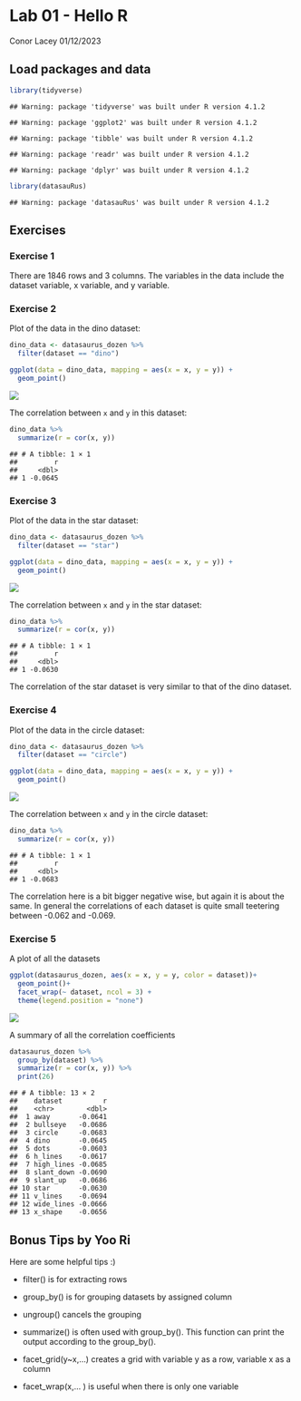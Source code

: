 Lab 01 - Hello R
================
Conor Lacey
01/12/2023

## Load packages and data

``` r
library(tidyverse) 
```

    ## Warning: package 'tidyverse' was built under R version 4.1.2

    ## Warning: package 'ggplot2' was built under R version 4.1.2

    ## Warning: package 'tibble' was built under R version 4.1.2

    ## Warning: package 'readr' was built under R version 4.1.2

    ## Warning: package 'dplyr' was built under R version 4.1.2

``` r
library(datasauRus)
```

    ## Warning: package 'datasauRus' was built under R version 4.1.2

## Exercises

### Exercise 1

There are 1846 rows and 3 columns. The variables in the data include the
dataset variable, x variable, and y variable.

### Exercise 2

Plot of the data in the dino dataset:

``` r
dino_data <- datasaurus_dozen %>%
  filter(dataset == "dino")

ggplot(data = dino_data, mapping = aes(x = x, y = y)) +
  geom_point()
```

![](lab-01-hello-r_files/figure-gfm/plot-dino-1.png)<!-- -->

The correlation between `x` and `y` in this dataset:

``` r
dino_data %>%
  summarize(r = cor(x, y))
```

    ## # A tibble: 1 × 1
    ##         r
    ##     <dbl>
    ## 1 -0.0645

### Exercise 3

Plot of the data in the star dataset:

``` r
dino_data <- datasaurus_dozen %>%
  filter(dataset == "star")

ggplot(data = dino_data, mapping = aes(x = x, y = y)) +
  geom_point()
```

![](lab-01-hello-r_files/figure-gfm/plot-star-1.png)<!-- -->

The correlation between `x` and `y` in the star dataset:

``` r
dino_data %>%
  summarize(r = cor(x, y))
```

    ## # A tibble: 1 × 1
    ##         r
    ##     <dbl>
    ## 1 -0.0630

The correlation of the star dataset is very similar to that of the dino
dataset.

### Exercise 4

Plot of the data in the circle dataset:

``` r
dino_data <- datasaurus_dozen %>%
  filter(dataset == "circle")

ggplot(data = dino_data, mapping = aes(x = x, y = y)) +
  geom_point()
```

![](lab-01-hello-r_files/figure-gfm/plot-circle-1.png)<!-- -->

The correlation between `x` and `y` in the circle dataset:

``` r
dino_data %>%
  summarize(r = cor(x, y))
```

    ## # A tibble: 1 × 1
    ##         r
    ##     <dbl>
    ## 1 -0.0683

The correlation here is a bit bigger negative wise, but again it is
about the same. In general the correlations of each dataset is quite
small teetering between -0.062 and -0.069.

### Exercise 5

A plot of all the datasets

``` r
ggplot(datasaurus_dozen, aes(x = x, y = y, color = dataset))+
  geom_point()+
  facet_wrap(~ dataset, ncol = 3) +
  theme(legend.position = "none")
```

![](lab-01-hello-r_files/figure-gfm/all%20plots-1.png)<!-- -->

A summary of all the correlation coefficients

``` r
datasaurus_dozen %>%
  group_by(dataset) %>%
  summarize(r = cor(x, y)) %>%
  print(26)
```

    ## # A tibble: 13 × 2
    ##    dataset          r
    ##    <chr>        <dbl>
    ##  1 away       -0.0641
    ##  2 bullseye   -0.0686
    ##  3 circle     -0.0683
    ##  4 dino       -0.0645
    ##  5 dots       -0.0603
    ##  6 h_lines    -0.0617
    ##  7 high_lines -0.0685
    ##  8 slant_down -0.0690
    ##  9 slant_up   -0.0686
    ## 10 star       -0.0630
    ## 11 v_lines    -0.0694
    ## 12 wide_lines -0.0666
    ## 13 x_shape    -0.0656

## Bonus Tips by Yoo Ri

Here are some helpful tips :)

- filter() is for extracting rows

- group_by() is for grouping datasets by assigned column

- ungroup() cancels the grouping

- summarize() is often used with group_by(). This function can print the
  output according to the group_by().

- facet_grid(y\~x,…) creates a grid with variable y as a row, variable x
  as a column  

- facet_wrap(x,… ) is useful when there is only one variable
